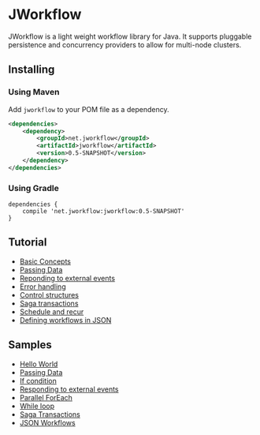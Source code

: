 # JWorkflow

JWorkflow is a light weight workflow library for Java.  It supports pluggable persistence and concurrency providers to allow for multi-node clusters.

## Installing

### Using Maven

Add `jworkflow` to your POM file as a dependency.

```xml
<dependencies>
    <dependency>
        <groupId>net.jworkflow</groupId>
        <artifactId>jworkflow</artifactId>
        <version>0.5-SNAPSHOT</version>
    </dependency>
</dependencies>
```

### Using Gradle

```Gradle
dependencies { 
    compile 'net.jworkflow:jworkflow:0.5-SNAPSHOT'
}
```

## Tutorial

 * [Basic Concepts](01-basic-concepts.md)
 * [Passing Data](02-data.md)
 * [Reponding to external events](03-events.md)
 * [Error handling](04-error-handling.md)
 * [Control structures](05-control-structures.md)
 * [Saga transactions](06-sagas.md)
 * [Schedule and recur](07-schedule.md)
 * [Defining workflows in JSON](08-json.md)


## Samples

 * [Hello World](https://github.com/sp1ffygeek/jworkflow/tree/master/samples/sample01)
 * [Passing Data](https://github.com/sp1ffygeek/jworkflow/tree/master/samples/sample02)
 * [If condition](https://github.com/sp1ffygeek/jworkflow/tree/master/samples/sample06)
 * [Responding to external events](https://github.com/sp1ffygeek/jworkflow/tree/master/samples/sample03)
 * [Parallel ForEach](https://github.com/sp1ffygeek/jworkflow/tree/master/samples/sample04)
 * [While loop](https://github.com/sp1ffygeek/jworkflow/tree/master/samples/sample05)
 * [Saga Transactions](https://github.com/sp1ffygeek/jworkflow/tree/master/samples/sample07)
 * [JSON Workflows](https://github.com/sp1ffygeek/jworkflow/tree/master/samples/sample08)
